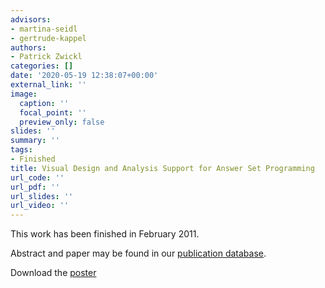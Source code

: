 ```yaml
---
advisors:
- martina-seidl
- gertrude-kappel
authors:
- Patrick Zwickl
categories: []
date: '2020-05-19 12:38:07+00:00'
external_link: ''
image:
  caption: ''
  focal_point: ''
  preview_only: false
slides: ''
summary: ''
tags:
- Finished
title: Visual Design and Analysis Support for Answer Set Programming
url_code: ''
url_pdf: ''
url_slides: ''
url_video: ''
---
```


This work has been finished in February 2011.

Abstract and paper may be found in our <a class="external" href="http://publik.tuwien.ac.at/showentry.php?ID=195848&amp;lang=2">publication database</a>.

 Download the [poster](https://www.big.tuwien.ac.at/app/uploads/2016/10/Zwickl_poster2.pdf)